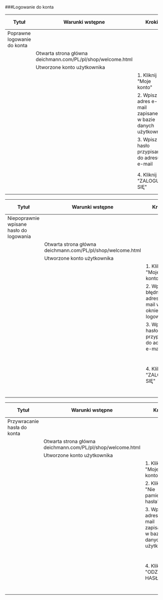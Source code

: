 ###Logowanie do konta
                  
Tytuł  | Warunki wstępne | Kroki | Oczekiwany rezultat
------------- | ------------- | --- | ---
Poprawne logowanie do konta | | |
|| Otwarta strona główna deichmann.com/PL/pl/shop/welcome.html | |
| |Utworzone konto użytkownika | |
| | | 1. Kliknij "Moje konto" | Otwarta strona logowania/tworzenia konta
| | | 2. Wpisz adres e-mail zapisanego w bazie danych użytkownika | Adres e-mail wprowadzony do pola
| | | 3. Wpisz hasło przypisane do adresu e-mail | Poprawne hasło do adresu e-mail wprowadzone
| | | 4. Kliknij "ZALOGUJ SIĘ" | Użytkownik zalogowany, karta konta użytkownika otwarta
  
Tytuł  | Warunki wstępne | Kroki | Oczekiwany rezultat
------------- | ------------- | --- | ---
Niepoprawnie wpisane hasło do logowania  | | |
|| Otwarta strona główna deichmann.com/PL/pl/shop/welcome.html | |
| |Utworzone konto użytkownika | |
| | | 1. Kliknij "Moje konto" | Otwarta strona logowania/tworzenia konta
| | | 2. Wpisz błędny adres e-mail w oknie logowania | Adres e-mail wprowadzony do pola
| | | 3. Wpisz hasło przypisane do adresu e-mail | Poprawne hasło do adresu e-mail wprowadzone
| | | 4. Kliknij "ZALOGUJ SIĘ" | Użytkownik nie zalogowany. Na stronie wyświetla się informacja "Użytkownik/e-mail nieznany lub błędne hasło!"
  
Tytuł  | Warunki wstępne | Kroki | Oczekiwany rezultat
------------- | ------------- | --- | ---
Przywracanie hasła do konta  | | |
|| Otwarta strona główna deichmann.com/PL/pl/shop/welcome.html | |
| |Utworzone konto użytkownika | |
| | | 1. Kliknij "Moje konto" | Otwarta strona logowania/tworzenia konta
| | | 2. Kliknij "Nie pamiętam hasła" | Okno odzyskiwania hasła otwarte
| | | 3. Wpisz adres e-mail zapisanego w bazie danych użytkownika | Adres e-mail wprowadzony do pola "Twój adres e-mail"
| | | 4. Kliknij "ODZYSKAJ HASŁO" | Informacja "HASŁO ZOSTAŁO ZMIENIONE!", wiadomość od Deichmann Sklep Online zawiera nowe hasło
